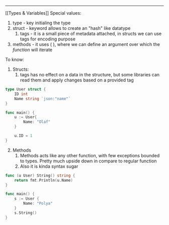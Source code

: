 ***
[[Types & Variables]]
Special values:
1. type - key initialing the type
2. struct - keyword allows to create an "hash" like datatype 
	1. tags - it is a small piece of metadata attached, in structs we can use tags for encoding purpose
4. methods - it uses ( ), where we can define an argument over which the *function* will iterate

To know: 
1. Structs:
	1. tags has no effect on a data in the structure, but some libraries can read them and apply changes based on a provided tag  
```go
type User struct {
	ID int 
	Name string `json:"name"`
}

func main() {
	u := User{
		Name: "Olaf"
	}

	u.ID = 1
}
```
2. Methods 
	1. Methods acts like any other function, with few exceptions bounded to types. Pretty much upside down in compare to regular function 
	2. Also it is kinda syntax sugar
```go 
func (u User) String() string {
	return fmt.Println(u.Name)
}

func main() {
	s := User {
		Name: "Polya"
	}
	s.String() 
}
```